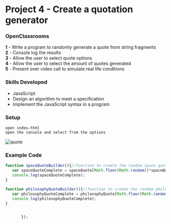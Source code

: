 # Project 4 - Create a quotation generator
### OpenClassrooms 

 **1** - Write a program to randomly generate a quote from string fragments <br/>
 **2** - Console log the results <br/>
 **3** - Allow the user to select quote options <br/>
 **4** - Allow the user to select the amount of quotes generated <br/>
 **5** - Present over video call to simulate real life conditions
 <br/>
 ### Skills Developed
 * JavaScript
 * Design an algorithm to meet a specification
 * Implement the JavaScript syntax in a program
 
 ### Setup
 
 ```
 open index.html
 open the console and select from the options
 
 ```
 ![quote](https://user-images.githubusercontent.com/40371755/47440446-19ab4d80-d7a6-11e8-8684-83ab0fda2b6b.png)
<br/>
 ### Example Code
 
 ```JavaScript
 function spaceQuoteBuilder(){//function to create the random space quote
	var spaceQuoteComplete = spaceQuote[Math.floor(Math.random()*spaceQuote.length)];
	console.log(spaceQuoteComplete);
}

function philosophyQuoteBuilder(){//function to create the random philosphy quote
	var philosophyQuoteComplete = philosophyQuote[Math.floor(Math.random()*philosophyQuote.length)];
	console.log(philosophyQuoteComplete);
}


		});
